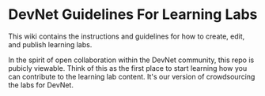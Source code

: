 # DevNet Guidelines For Learning Labs

This wiki contains the instructions and guidelines for how to create, edit, and publish learning labs.

In the spirit of open collaboration within the DevNet community, this repo is pubicly viewable. Think of this as the first place to start learning how you can contribute to the learning lab content. It's our version of crowdsourcing the labs for DevNet.

